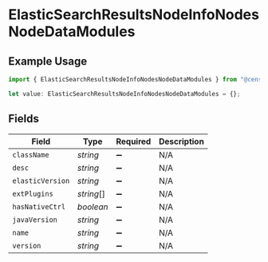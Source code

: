 # ElasticSearchResultsNodeInfoNodesNodeDataModules

## Example Usage

```typescript
import { ElasticSearchResultsNodeInfoNodesNodeDataModules } from "@censys/platform-sdk/models/components";

let value: ElasticSearchResultsNodeInfoNodesNodeDataModules = {};
```

## Fields

| Field              | Type               | Required           | Description        |
| ------------------ | ------------------ | ------------------ | ------------------ |
| `className`        | *string*           | :heavy_minus_sign: | N/A                |
| `desc`             | *string*           | :heavy_minus_sign: | N/A                |
| `elasticVersion`   | *string*           | :heavy_minus_sign: | N/A                |
| `extPlugins`       | *string*[]         | :heavy_minus_sign: | N/A                |
| `hasNativeCtrl`    | *boolean*          | :heavy_minus_sign: | N/A                |
| `javaVersion`      | *string*           | :heavy_minus_sign: | N/A                |
| `name`             | *string*           | :heavy_minus_sign: | N/A                |
| `version`          | *string*           | :heavy_minus_sign: | N/A                |
